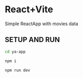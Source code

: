 # React+Vite
Simple ReactApp with movies data

## SETUP AND RUN
```bash
cd ya-app
```
```bash
npm i
```
```bash
npm run dev
```



